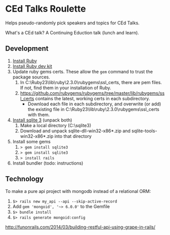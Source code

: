 # CEd Talks Roulette

Helps pseudo-randomly pick speakers and topics for CEd Talks. 

What's a CEd talk? A Continuing Eduction talk (lunch and learn). 

## Development ##

1. [Install Ruby](http://rubyinstaller.org/downloads/)
2. [Install Ruby dev kit](https://github.com/oneclick/rubyinstaller/wiki/Development-Kit)
3. Update ruby gems certs. These allow the `gem` command to trust the package sources.
    1. In C:\Ruby23\lib\ruby\2.3.0\rubygems\ssl_certs, there are pem files. If not, find them in your installation of Ruby. 
    2. https://github.com/rubygems/rubygems/tree/master/lib/rubygems/ssl_certs contains the latest, working certs in each subdirectory.
        - Download each file in each subdirectory, and overwrite (or add) the existing file in  C:\Ruby23\lib\ruby\2.3.0\rubygems\ssl_certs with them.
4. [Install sqlite 3](http://www.sqlite.org/download.html) (unpack both)
    1. Make a local directory (C:\sqlite3)
    2. Download and unpack sqlite-dll-win32-x86*.zip and sqlite-tools-win32-x86*.zip into that directory
5. Install some gems
    1. `> gem install sqlite3`
    2. `> gem install sqlite3`
    3. `> install rails`
6. Install bundler (todo: instructions)

## Technology ##

To make a pure api project with mongodb instead of a relational ORM:

1. `$> rails new my_api --api --skip-active-record`
2. Add `gem 'mongoid', '~> 6.0.0'` to the Gemfile
3. `$> bundle install`
4. `$> rails generate mongoid:config`


http://funonrails.com/2014/03/building-restful-api-using-grape-in-rails/
